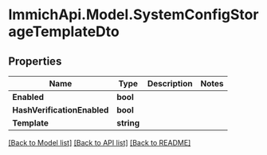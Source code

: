 # ImmichApi.Model.SystemConfigStorageTemplateDto

## Properties

Name | Type | Description | Notes
------------ | ------------- | ------------- | -------------
**Enabled** | **bool** |  | 
**HashVerificationEnabled** | **bool** |  | 
**Template** | **string** |  | 

[[Back to Model list]](../README.md#documentation-for-models) [[Back to API list]](../README.md#documentation-for-api-endpoints) [[Back to README]](../README.md)

